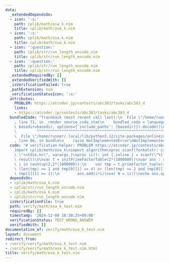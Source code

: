 ```yaml
---
data:
  _extendedDependsOn:
  - icon: ':x:'
    path: cplib/math/osa_k.nim
    title: cplib/math/osa_k.nim
  - icon: ':x:'
    path: cplib/math/osa_k.nim
    title: cplib/math/osa_k.nim
  - icon: ':question:'
    path: cplib/str/run_length_encode.nim
    title: cplib/str/run_length_encode.nim
  - icon: ':question:'
    path: cplib/str/run_length_encode.nim
    title: cplib/str/run_length_encode.nim
  _extendedRequiredBy: []
  _extendedVerifiedWith: []
  _isVerificationFailed: true
  _pathExtension: nim
  _verificationStatusIcon: ':x:'
  attributes:
    PROBLEM: https://atcoder.jp/contests/abc383/tasks/abc383_d
    links:
    - https://atcoder.jp/contests/abc383/tasks/abc383_d
  bundledCode: "Traceback (most recent call last):\n  File \"/home/runner/.local/lib/python3.12/site-packages/onlinejudge_verify/documentation/build.py\"\
    , line 71, in _render_source_code_stat\n    bundled_code = language.bundle(stat.path,\
    \ basedir=basedir, options={'include_paths': [basedir]}).decode()\n          \
    \         ^^^^^^^^^^^^^^^^^^^^^^^^^^^^^^^^^^^^^^^^^^^^^^^^^^^^^^^^^^^^^^^^^^^^^^^^^^^^^^^^^\n\
    \  File \"/home/runner/.local/lib/python3.12/site-packages/onlinejudge_verify/languages/nim.py\"\
    , line 86, in bundle\n    raise NotImplementedError\nNotImplementedError\n"
  code: "# verification-helper: PROBLEM https://atcoder.jp/contests/abc383/tasks/abc383_d\n\
    import cplib/math/osa_k\nimport algorithm\nproc scanf(formatstr: cstring){.header:\
    \ \"<stdio.h>\", varargs.}\nproc ii(): int {.inline.} = scanf(\"%lld\\n\", addr\
    \ result)\n\nvar t = initPrimeFactorTable(2*(1000000))\nvar ans : seq[int]\nfor\
    \ i in countup(2,2*(1000000)):\n    var tmp = t.primefactor_tuple(i) \n    if\
    \ (len(tmp) == 1 and tmp[0][1] == 4) or (len(tmp) == 2 and tmp[0][1] == 1 and\
    \ tmp[1][1] == 1):\n        ans.add(i*i)\nvar N = ii()\necho ans.upperbound(N)"
  dependsOn:
  - cplib/math/osa_k.nim
  - cplib/str/run_length_encode.nim
  - cplib/math/osa_k.nim
  - cplib/str/run_length_encode.nim
  isVerificationFile: true
  path: verify/math/osa_k_test.nim
  requiredBy: []
  timestamp: '2024-12-08 16:30:25+09:00'
  verificationStatus: TEST_WRONG_ANSWER
  verifiedWith: []
documentation_of: verify/math/osa_k_test.nim
layout: document
redirect_from:
- /verify/verify/math/osa_k_test.nim
- /verify/verify/math/osa_k_test.nim.html
title: verify/math/osa_k_test.nim
---
```

